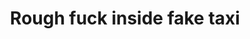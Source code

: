 ---
layout: post
title: Rough fuck inside fake taxi
duration: '06:53'
view: 275
rate: 2
video: 'https://flashservice.xvideos.com/embedframe/25577179'
category:
 - rough
 - busty
 - outdoor
 - stunning
tags: 
 - sucked
 - fucked
priority: 0.9
changefreq: daily
---